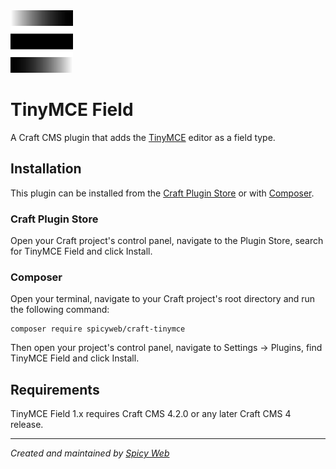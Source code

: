 <img src="src/icon.svg" width="100">

# TinyMCE Field

A Craft CMS plugin that adds the [TinyMCE](https://www.tiny.cloud/tinymce/) editor as a field type.

## Installation

This plugin can be installed from the [Craft Plugin Store](https://plugins.craftcms.com/) or with [Composer](https://packagist.org/).

### Craft Plugin Store

Open your Craft project's control panel, navigate to the Plugin Store, search for TinyMCE Field and click Install.

### Composer

Open your terminal, navigate to your Craft project's root directory and run the following command:

```
composer require spicyweb/craft-tinymce
```

Then open your project's control panel, navigate to Settings &rarr; Plugins, find TinyMCE Field and click Install.

## Requirements

TinyMCE Field 1.x requires Craft CMS 4.2.0 or any later Craft CMS 4 release.

---

*Created and maintained by [Spicy Web](https://spicyweb.com.au)*
